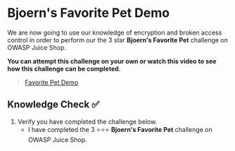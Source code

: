 # Bjoern's Favorite Pet Demo
We are now going to use our knowledge of encryption and broken access control in order to perform our the 3 star **Bjoern's Favorite Pet** challenge on OWASP Juice Shop. 

**You can attempt this challenge on your own or watch this video to see how this challenge can be completed.**

>[Favorite Pet Demo](https://www.loom.com/share/8baa96e34bfe46759abaf62f9f982caa)

## Knowledge Check ✅

1. Verify you have completed the challenge below.
    - I have completed the 3 ⭐️⭐️⭐️ **Bjoern's Favorite Pet** challenge on OWASP Juice Shop.